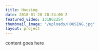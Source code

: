 ```yaml
---
title: Housing
date: 2018-01-20 20:24:00 Z
featured_video: 131862254
thumbnail_image: "/uploads/HOUSING.jpg"
layout: project
---
```


content goes here